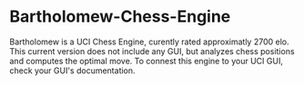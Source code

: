 # Bartholomew-Chess-Engine
Bartholomew is a UCI Chess Engine, curently rated approximatly 2700 elo. This current version does not include any GUI, but analyzes chess positions and computes the optimal move. To connest this engine to your UCI GUI, check your GUI's documentation. 


